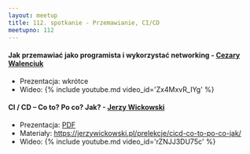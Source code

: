 ```yaml
---
layout: meetup
title: 112. spotkanie - Przemawianie, CI/CD
meetupno: 112
---
```


#### Jak przemawiać jako programista i wykorzystać networking - [Cezary Walenciuk](https://cezarywalenciuk.pl)
* Prezentacja: wkrótce
* Wideo: {% include youtube.md video_id='Zx4MxvR_IYg' %}

#### CI / CD – Co to? Po co? Jak? - [Jerzy Wickowski](https://jerzywickowski.pl)
* Prezentacja: [PDF](/assets/wickowski-cicd.pdf)
* Materiały: https://jerzywickowski.pl/prelekcje/cicd-co-to-po-co-jak/
* Wideo: {% include youtube.md video_id='rZNJJ3DU75c' %}
